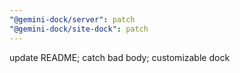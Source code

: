 ```yaml
---
"@gemini-dock/server": patch
"@gemini-dock/site-dock": patch
---
```


update README; catch bad body; customizable dock
